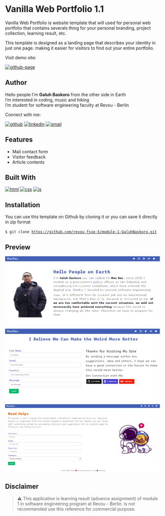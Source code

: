 # Vanilla Web Portfolio 1.1

Vanilla Web Portfolio is website template that will used for personal web portfolio that contains severals thing for your personal branding, project collection, learning result, etc.<br>

This template is designed as a landing page that describes your identity in just one page. making it easier for visitors to find out your entire portfolio.

Visit demo site:

[![github-page](https://img.shields.io/badge/GitHub%20Pages-222222.svg?style=for-the-badge&logo=GitHub-Pages&logoColor=white)](https://revou-fsse-5.github.io/module-1-GaluhBaskoro/)

## Author

Hello people I'm <b>Galuh Baskoro</b> from the other side in Earth <br>
I’m interested in coding, music and hiking <br>
I’m student for software engineering faculty at Revou - Berlin

Connect with me:

[![github](https://img.shields.io/badge/GitHub-181717.svg?style=for-the-badge&logo=GitHub&logoColor=white)](https://github.com/galuhbaskoro)
[![linkedin](https://img.shields.io/badge/LinkedIn-0A66C2.svg?style=for-the-badge&logo=LinkedIn&logoColor=white)](https://www.linkedin.com/in/galuh-t-aji-baskoro-46b4aa145/)
[![gmail](https://img.shields.io/badge/Gmail-EA4335.svg?style=for-the-badge&logo=Gmail&logoColor=white)](mailto:gtab.web@gmail.com)

## Features

- Mail contact form
- Visitor feedback
- Article contents

## Built With

[![html](https://img.shields.io/badge/HTML5-E34F26.svg?style=for-the-badge&logo=HTML5&logoColor=white)](https://id.wikipedia.org/wiki/HTML5)
[![css](https://img.shields.io/badge/CSS3-1572B6.svg?style=for-the-badge&logo=CSS3&logoColor=white)](https://id.wikipedia.org/wiki/CSS_3)
[![js](https://img.shields.io/badge/JavaScript-F7DF1E.svg?style=for-the-badge&logo=JavaScript&logoColor=black)](https://id.wikipedia.org/wiki/JavaScript)

## Installation

You can use this template on Github by cloning it or you can save it directly in zip format

<code>$ git clone https://github.com/revou-fsse-5/module-1-GaluhBaskoro.git</code>

## Preview

![app capture 1](img/app-capture-1.PNG)

![app capture 2](img/app-capture-2.PNG)

![app capture 3](img/app-capture-3.PNG)

## Disclaimer

> ⚠ This application is learning result (advance assignment) of module 1 in software engineering program at Revou - Berlin. is not recommended use this reference for commercial purpose.
